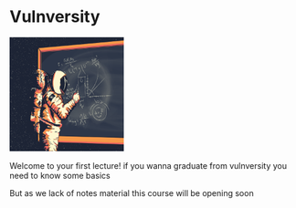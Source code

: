 # Vulnversity

<img src="vulnversity.png" width=200 height=200 alt="vulnversity">

Welcome to your first lecture! if you wanna graduate from vulnversity you need to know some basics

But as we lack of notes material this course will be opening soon
